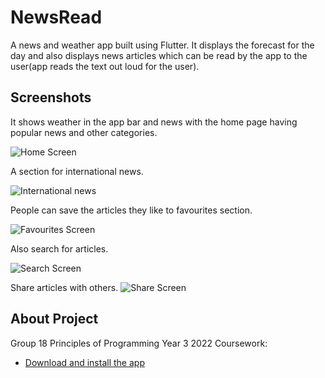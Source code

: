 # NewsRead

A news and weather app built using Flutter.
It displays the forecast for the day and also displays news articles which can be read by the app to the user(app reads the text out loud for the user).

## Screenshots

It shows weather in the app bar and news with the home page having popular news and other categories.

![Home Screen](https://github.com/Computer-Science-GroupWork/NewsReader/blob/bb47cce7e7cdeacdf38507775a13ced5cab7df1f/image4.png?raw=true)

A section for international news.

![International news](https://github.com/Computer-Science-GroupWork/NewsReader/blob/7390e52f87fc7315b3326af12203f24efeea4ea5/image3.jpg?raw=true)

People can save the articles they like to favourites section.

![Favourites Screen](https://github.com/Computer-Science-GroupWork/NewsReader/blob/7390e52f87fc7315b3326af12203f24efeea4ea5/image2.jpg?raw=true)

Also search for articles.

![Search Screen](https://github.com/Computer-Science-GroupWork/NewsReader/blob/7390e52f87fc7315b3326af12203f24efeea4ea5/image1.jpg?raw=true)

Share articles with others.
![Share Screen](https://github.com/Computer-Science-GroupWork/NewsReader/blob/7390e52f87fc7315b3326af12203f24efeea4ea5/whatsapp.jpg?raw=true)


## About Project

Group 18 Principles of Programming Year 3 2022 Coursework:

- [Download and install the app](https://drive.google.com/file/d/18fkNyrY5b-QC51yWvlLSQ7VATI4H3kN6/view?usp=sharing)

